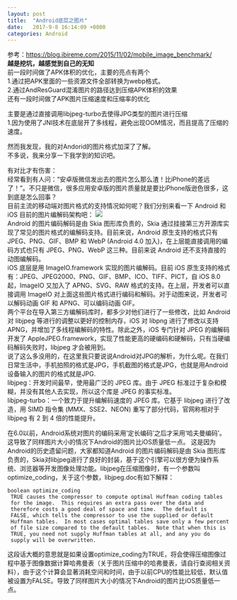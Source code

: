 ```yaml
---
layout: post
title:  "Android底层之图片"
date:   2017-9-8 16:14:09 +0800
categories: Android
---
```

参考：https://blog.ibireme.com/2015/11/02/mobile_image_benchmark/  
**越是挖坑，越感觉到自己的无知**   
前一段时间做了APK体积的优化，主要的亮点有两个  
1.通过把APK里面的一些资源文件全部转换为webp格式。  
2.通过AndResGuard混淆图片的路径达到压缩APK体积的效果  
还有一段时间做了APK图片压缩速度和压缩率的优化  

主要是通过直接调用libjpeg-turbo去使得JPG类型的图片进行压缩  
1.因为使用了JNI技术在底层开了多线程，避免出现OOM情况，而且提高了压缩的速度。

然而我发现，我的对Andorid的图片格式加深了了解。  
不多说，我来分享一下我学到的知识吧。  


有对比才有伤害：  
 经常看到有人问：“安卓版微信发出去的图片怎么那么渣！比iPhone的差远了！”。不只是微信，很多应用安卓版的图片质量就是要比iPhone版逊色很多，这到底是怎么回事？  
目前主流的移动端对图片格式的支持情况如何呢？我们分别来看一下 Android 和 iOS 目前的图片编解码架构吧：
![](https://i.imgur.com/0Q3R450.png)  
Android 的图片编码解码是由 Skia 图形库负责的，Skia 通过挂接第三方开源库实现了常见的图片格式的编解码支持。目前来说，Android 原生支持的格式只有 JPEG、PNG、GIF、BMP 和 WebP (Android 4.0 加入)，在上层能直接调用的编码方式也只有 JPEG、PNG、WebP 这三种。目前来说 Android 还不支持直接的动图编解码。  
iOS 底层是用 ImageIO.framework 实现的图片编解码。目前 iOS 原生支持的格式有：JPEG、JPEG2000、PNG、GIF、BMP、ICO、TIFF、PICT，自 iOS 8.0 起，ImageIO 又加入了 APNG、SVG、RAW 格式的支持。在上层，开发者可以直接调用 ImageIO 对上面这些图片格式进行编码和解码。对于动图来说，开发者可以解码动画 GIF 和 APNG、可以编码动画 GIF。  
两个平台在导入第三方编解码库时，都多少对他们进行了一些修改，比如 Android 对 libjpeg 等进行的调整以更好的控制内存，iOS 对 libpng 进行了修改以支持 APNG，并增加了多线程编解码的特性。除此之外，iOS 专门针对 JPEG 的编解码开发了 AppleJPEG.framework，实现了性能更高的硬编码和硬解码，只有当硬编码解码失败时，libjpeg 才会被用到。  
说了这么多没用的，在这里我只要说说Android对JPG的解析，为什么呢。在我们日常生活中，手机拍照的格式是JPG，手机截图的格式是JPG，也就是用Android设备输入的图片的格式就是JPG.  
libjpeg：开发时间最早，使用最广泛的 JPEG 库。由于 JPEG 标准过于复杂和模糊，并没有其他人去实现，所以这个库是 JPEG 的事实标准。  
 libjpeg-turbo：一个致力于提升编解码速度的 JPEG 库。它基于 libjpeg 进行了改造，用 SIMD 指令集 (MMX、SSE2、NEON) 重写了部分代码，官网称相对于 libjpeg 有 2 到 4 倍的性能提升。

在6.0以前，Android系统对图片的编码采用’定长编码’之后才采用‘哈夫曼编码’。这导致了同样图片大小的情况下Android的图片比iOS质量低一点。
这是因为Android的历史遗留问题，大家都知道Android 的图片编码解码是由 Skia 图形库负责的，Skia对libjpeg进行了良好的封装，基于这个引擎可以很方便为操作系统、浏览器等开发图像处理功能。libjpeg在压缩图像时，有一个参数叫optimize_coding，关于这个参数，libjpeg.doc有如下解释：

    
    boolean optimize_coding
     TRUE causes the compressor to compute optimal Huffman coding tables
     for the image.  This requires an extra pass over the data and
     therefore costs a good deal of space and time.  The default is
     FALSE, which tells the compressor to use the supplied or default
     Huffman tables.  In most cases optimal tables save only a few percent
     of file size compared to the default tables.  Note that when this is
     TRUE, you need not supply Huffman tables at all, and any you do
     supply will be overwritten.
这段话大概的意思就是如果设置optimize_coding为TRUE，将会使得压缩图像过程中基于图像数据计算哈弗曼表（关于图片压缩中的哈弗曼表，请自行查阅相关资料），由于这个计算会显著消耗空间和时间，由于以前CPU的性能比较低，默认值被设置为FALSE。导致了同样图片大小的情况下Android的图片比iOS质量低一点。

